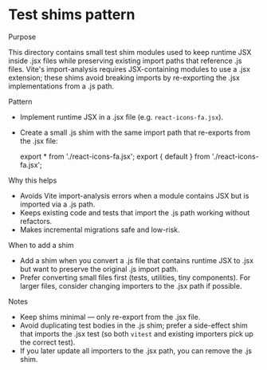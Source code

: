 # Test shims pattern

Purpose

This directory contains small test shim modules used to keep runtime JSX inside .jsx files while preserving existing import paths that reference .js files. Vite's import-analysis requires JSX-containing modules to use a .jsx extension; these shims avoid breaking imports by re-exporting the .jsx implementations from a .js path.

Pattern

- Implement runtime JSX in a .jsx file (e.g. `react-icons-fa.jsx`).
- Create a small .js shim with the same import path that re-exports from the .jsx file:

  export * from './react-icons-fa.jsx';
  export { default } from './react-icons-fa.jsx';

Why this helps

- Avoids Vite import-analysis errors when a module contains JSX but is imported via a .js path.
- Keeps existing code and tests that import the .js path working without refactors.
- Makes incremental migrations safe and low-risk.

When to add a shim

- Add a shim when you convert a .js file that contains runtime JSX to .jsx but want to preserve the original .js import path.
- Prefer converting small files first (tests, utilities, tiny components). For larger files, consider changing importers to the .jsx path if possible.

Notes

- Keep shims minimal — only re-export from the .jsx file.
- Avoid duplicating test bodies in the .js shim; prefer a side-effect shim that imports the .jsx test (so both `vitest` and existing importers pick up the correct test).
- If you later update all importers to the .jsx path, you can remove the .js shim.
